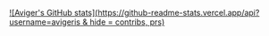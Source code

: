 [![Aviger's GitHub stats](https://github-readme-stats.vercel.app/api?username=avigeris & hide = contribs, prs)](https://github.com/anuraghazra/github-readme-stats)
